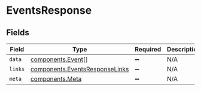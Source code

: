 # EventsResponse


## Fields

| Field                                                                        | Type                                                                         | Required                                                                     | Description                                                                  |
| ---------------------------------------------------------------------------- | ---------------------------------------------------------------------------- | ---------------------------------------------------------------------------- | ---------------------------------------------------------------------------- |
| `data`                                                                       | [components.Event](../../models/shared/event.md)[]                           | :heavy_minus_sign:                                                           | N/A                                                                          |
| `links`                                                                      | [components.EventsResponseLinks](../../models/shared/eventsresponselinks.md) | :heavy_minus_sign:                                                           | N/A                                                                          |
| `meta`                                                                       | [components.Meta](../../models/shared/meta.md)                               | :heavy_minus_sign:                                                           | N/A                                                                          |